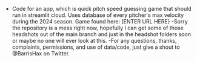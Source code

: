 - Code for an app, which is quick pitch speed guessing game that should run in streamlit cloud. Uses database of every pitcher's max
 velocity during the 2024 season. Game found here: [ENTER URL HERE}
-Sorry the repository is a mess right now, hopefully I can get some of those headshots out of the main branch and just in the headshot
 folders soon or maybe no one will ever look at this.
-For any questions, thanks, complaints, permissions, and use of data/code, just give a shout to @BarrisHax on Twitter.  

